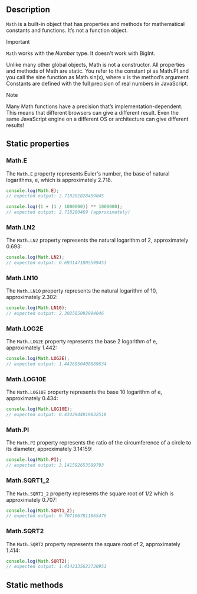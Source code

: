 <link rel="stylesheet" href="https://cdn.jsdelivr.net/npm/bootstrap-icons@1.5.0/font/bootstrap-icons.css">
<link rel="stylesheet" href="../../lib/doc_style.css">

## Description

`Math` is a built-in object that has properties and methods for mathematical constants and functions. It’s not a function object.

> [!IMPORTANT]
> `Math` works with the *Number* type. It doesn't work with BigInt. 

Unlike many other global objects, Math is not a constructor. All properties and methods of Math are static. You refer to the constant pi as Math.PI and you call the sine function as Math.sin(x), where x is the method’s argument. Constants are defined with the full precision of real numbers in JavaScript.

> [!NOTE]
> Many Math functions have a precision that’s implementation-dependent. This means that different browsers can give a different result. Even the same JavaScript engine on a different OS or architecture can give different results!

## Static properties

### Math.E
The `Math.E` property represents Euler's number, the base of natural logarithms, e, which is approximately 2.718.
```js
console.log(Math.E);
// expected output: 2.718281828459045

console.log((1 + (1 / 1000000)) ** 1000000);
// expected output: 2.718280469 (approximately)
```

### Math.LN2
The `Math.LN2` property represents the natural logarithm of 2, approximately 0.693:
```js
console.log(Math.LN2);
// expected output: 0.6931471805599453
```

### Math.LN10
The `Math.LN10` property represents the natural logarithm of 10, approximately 2.302:
```js
console.log(Math.LN10);
// expected output: 2.302585092994046
```

### Math.LOG2E
The `Math.LOG2E` property represents the base 2 logarithm of e, approximately 1.442:
```js
console.log(Math.LOG2E);
// expected output: 1.4426950408889634
```

### Math.LOG10E
The `Math.LOG10E` property represents the base 10 logarithm of e, approximately 0.434:
```js
console.log(Math.LOG10E);
// expected output: 0.4342944819032518
```

### Math.PI
The `Math.PI` property represents the ratio of the circumference of a circle to its diameter, approximately 3.14159:
```js
console.log(Math.PI);
// expected output: 3.141592653589793
```

### Math.SQRT1_2
The `Math.SQRT1_2` property represents the square root of 1/2 which is approximately 0.707:
```js
console.log(Math.SQRT1_2);
// expected output: 0.7071067811865476
```

### Math.SQRT2
The `Math.SQRT2` property represents the square root of 2, approximately 1.414:
```js
console.log(Math.SQRT2);
// expected output: 1.4142135623730951
```

## Static methods
 
















